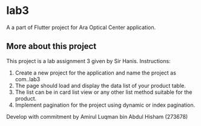 # lab3

A a part of Flutter project for Ara Optical Center application.

## More about this project

This project is a lab assignment 3 given by Sir Hanis.
Instructions:
1.	Create a new project for the application and name the project as com.<yourmatricnumber>.lab3
2.	The page should load and display the data list of your product table.
3.	The list can be in card list view or any other list method suitable for the product.
4.	Implement pagination for the project using dynamic or index pagination.

Develop with commitment by Amirul Luqman bin Abdul Hisham (273678)